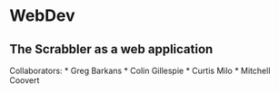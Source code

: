 # WebDev

<h2> The Scrabbler as a web application </h2>
Collaborators:
  * Greg Barkans
  * Colin Gillespie
  * Curtis Milo
  * Mitchell Coovert

